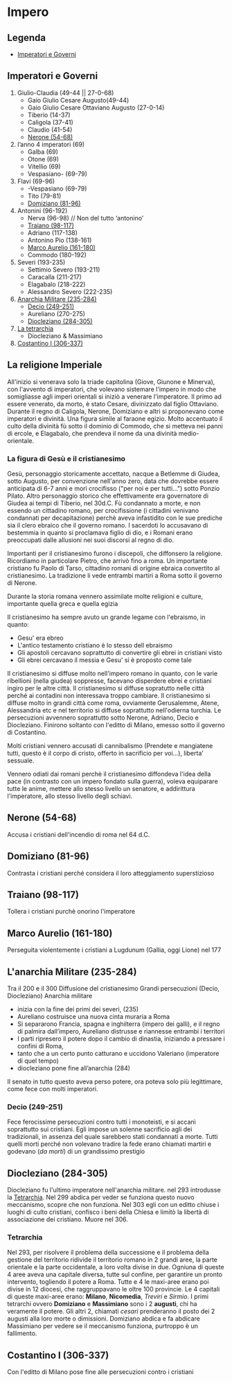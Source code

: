# Impero

## Legenda

- [Imperatori e Governi](https://github.com/killerbossoriginal/quaderno/blob/main/storia/roma/impero.md#imperatori-e-governi)

## Imperatori e Governi

1. Giulio-Claudia (49-44 || 27-0-68)
    - Gaio Giulio Cesare Augusto(49-44)
    - Gaio Giulio Cesare Ottaviano Augusto (27-0-14)
    - Tiberio (14-37)
    - Caligola (37-41)
    - Claudio (41-54)
    - [Nerone (54-68)](https://github.com/killerbossoriginal/quaderno/blob/main/storia/roma/impero.md#nerone-54-68)
2. l’anno 4 imperatori (69)
    - Galba (69)
    - Otone (69)
    - Vitellio (69)
    - Vespasiano- (69-79)
3. Flavi (69-96)
    - -Vespasiano (69-79)
    - Tito (79-81)
    - [Domiziano (81-96)](https://github.com/killerbossoriginal/quaderno/blob/main/storia/roma/impero.md#domiziano-81-96)
4. Antonini (96-192)
    - Nerva (96-98) // Non del tutto ‘antonino’
    - [Traiano (98-117)](https://github.com/killerbossoriginal/quaderno/blob/main/storia/roma/impero.md#traianp-98-117)
    - Adriano (117-138)
    - Antonino Pio (138-161)
    - [Marco Aurelio (161-180)](https://github.com/killerbossoriginal/quaderno/blob/main/storia/roma/impero.md#marco-aurelio-161-180)
    - Commodo (180-192)
5. Severi (193-235)
    - Settimio Severo (193-211)
    - Caracalla (211-217)
    - Elagabalo (218-222)
    - Alessandro Severo (222-235)
6. [Anarchia Militare (235-284)](https://github.com/killerbossoriginal/quaderno/blob/main/storia/roma/impero.md#lanarchia-militare-235-284)
    - [Decio (249-251)](https://github.com/killerbossoriginal/quaderno/blob/main/storia/roma/impero.md#decio-249-251)
    - Aureliano (270-275)
    - [Diocleziano (284-305)](https://github.com/killerbossoriginal/quaderno/blob/main/storia/roma/impero.md#diocleziano-284-305)
7. [La tetrarchia](https://github.com/killerbossoriginal/quaderno/blob/main/storia/roma/impero.md#tetrarchia)
    - Diocleziano & Massimiano
8. [Costantino I (306-337)](https://github.com/killerbossoriginal/quaderno/blob/main/storia/roma/impero.md#costantino-i-306-337)

## La religione Imperiale

All'inizio si venerava solo la triade capitolina (Giove, Giunone e Minerva), con l'avvento di imperatori, che volevano sistemare l'impero in modo che somigliasse agli imperi orientali si iniziò a venerare l'imperatore.
Il primo ad essere venerato, da morto, è stato Cesare, divinizzato dal figlio Ottaviano.
Durante il regno di Caligola, Nerone, Domiziano e altri si proponevano come imperatori e divinità. Una figura simile al faraone egizio.
Molto accentuato il culto della divinità fù sotto il dominio di Commodo, che si metteva nei panni di ercole, e Elagabalo, che prendeva il nome da una divinità medio-orientale.

### La figura di Gesù e il cristianesimo

Gesù, personaggio storicamente accettato, nacque a Betlemme di Giudea, sotto Augusto, per convenzione nell'anno zero, data che dovrebbe essere anticipata di 6-7 anni e morì crocifisso ("per noi e per tutti...") sotto Ponzio Pilato. Altro personaggio storico che effettivamente era governatore di Giudea ai tempi di Tiberio, nel 30d.C.
Fù condannato a morte, e non essendo un cittadino romano, per crocifissione (i cittadini venivano condannati per decapitazione) perchè aveva infastidito con le sue prediche sia il clero ebraico che il governo romano.
I sacerdoti lo accusavano di bestemmia in quanto si proclamava figlio di dio, e i Romani erano preoccupati dalle allusioni nei suoi discorsi al regno di dio.

Importanti per il cristianesimo furono i discepoli, che diffonsero la religione. Ricordiamo in particolare Pietro, che arrivò fino a roma. Un importante cristiano fu Paolo di Tarso, cittadino romani di origine ebraica convertito al cristianesimo. La tradizione li vede entrambi martiri a Roma sotto il governo di Nerone.

Durante la storia romana vennero assimilate molte religioni e culture, importante quella greca e quella egizia

Il cristianesimo ha sempre avuto un grande legame con l'ebraismo, in quanto:

- Gesu' era ebreo
- L'antico testamento cristiano è lo stesso dell ebraismo
- Gli apostoli cercavano soprattutto di convertire gli ebrei in cristiani visto
- Gli ebrei cercavano il messia e Gesu' si è proposto come tale

Il cristianesimo si diffuse molto nell'impero romano in quanto, con le varie ribellioni (nella giudea) soppresse, facevano disperdere ebrei e cristiani ingiro per le altre città.
Il cristianesimo si diffuse sopratutto nelle città perché ai contadini non interessava troppo cambiare.
Il cristianesimo si diffuse molto in grandi città come roma, ovviamente Gerusalemme, Atene, Alessandria etc e nel territorio si diffuse soprattutto nell'odierna turchia.
Le persecuzioni avvennero soprattutto sotto Nerone, Adriano, Decio e Diocleziano. Finirono soltanto con l'editto di Milano, emesso sotto il governo di Costantino.

Molti cristiani vennero accusati di cannibalismo (Prendete e mangiatene tutti, questo è il corpo di cristo, offerto in sacrificio per voi...), liberta' sessuale.

Vennero odiati dai romani perchè il cristianesimo diffondeva l'idea della pace (in contrasto con un impero fondato sulla guerra), voleva equiparare tutte le anime, mettere allo stesso livello un senatore, e addirittura l'imperatore, allo stesso livello degli schiavi.

## Nerone (54-68)

Accusa i cristiani dell'incendio di roma nel 64 d.C.

## Domiziano (81-96)

Contrasta i cristiani perché considera il loro atteggiamento superstizioso

## Traiano (98-117)

Tollera i cristiani purchè onorino l'imperatore

## Marco Aurelio (161-180)

Perseguita violentemente i cristiani a Lugdunum (Gallia, oggi Lione) nel 177

## L'anarchia Militare (235-284)

Tra il 200 e il 300
Diffusione del cristianesimo
Grandi persecuzioni (Decio, Diocleziano)
Anarchia militare

- inizia con la fine dei primi dei severi, (235)
- Aureliano costruisce una nuova cinta muraria a Roma
- Si separarono Francia, spagna e inghilterra (impero dei galli), e il regno di palmira dall’impero, Aureliano distrusse e riannesse entrambi i territori
- I parti ripresero il potere dopo il cambio di dinastia, iniziando a pressare i confini di Roma,
- tanto che a un certo punto catturano e uccidono Valeriano (imperatore di quel tempo)
- diocleziano pone fine all’anarchia (284)

Il senato in tutto questo aveva perso potere, ora poteva solo più legittimare, come fece con molti imperatori.

### Decio (249-251)

Fece ferocissime persecuzioni contro tutti i monoteisti, e si accanì soprattutto sui cristiani. Egli impose un solenne sacrificio agli dei tradizionali, in assenza del quale sarebbero stati condannati a morte.
Tutti quelli morti perché non volevano tradire la fede erano chiamati martiri e godevano (*da morti*) di un grandissimo prestigio

## Diocleziano (284-305)

Diocleziano fu l'ultimo imperatore nell'anarchia militare.
nel 293 introdusse la [Tetrarchia](https://github.com/killerbossoriginal/quaderno/blob/main/storia/roma/impero.md#tetrarchia).
Nel 299 abdica per veder se funziona questo nuovo meccanismo, scopre che non funziona.
Nel 303 egli con un editto chiuse i luoghi di culto cristiani, confisco i beni della Chiesa e limitò la libertà di associazione dei cristiano.
Muore nel 306.

### Tetrarchia

Nel 293, per risolvere il problema della successione e il problema della gestione del territorio ridivide il territorio romano in 2 grandi aree, la parte orientale e la parte occidentale, a loro volta divise in due. Ogniuna di queste 4 aree aveva una capitale diversa, tutte sul confine, per garantire un pronto intervento, togliendo il potere a Roma. Tutte e 4 le maxi-aree erano poi divise in 12 diocesi, che raggruppavano le oltre 100 provincie.
Le 4 capitali di queste maxi-aree erano: **Milano**, **Nicomedia**, *Treviri* e *Sirmio*. I primi tetrarchi ovvero **Domiziano** e **Massimiano** sono i 2 **augusti**, chi ha veramente il potere. Gli altri 2, chiamati *cesari* prenderanno il posto dei 2 augusti alla loro morte o dimissioni.
Domiziano abdica e fa abdicare Massimiano per vedere se il meccanismo funziona, purtroppo è un fallimento.

## Costantino I (306-337)

Con l'editto di Milano pose fine alle persecuzioni contro i cristiani
